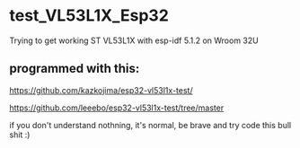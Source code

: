 # test_VL53L1X_Esp32
Trying to get working ST VL53L1X with esp-idf 5.1.2 on Wroom 32U 

## programmed with this:
https://github.com/kazkojima/esp32-vl53l1x-test/

https://github.com/leeebo/esp32-vl53l1x-test/tree/master

if you don't understand nothning, it's normal, be brave and try code this bull shit :) 
